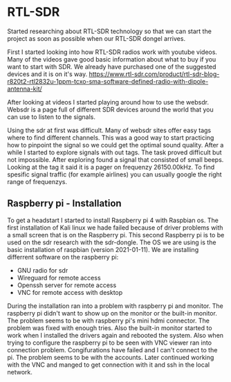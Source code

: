 # RTL-SDR

Started researching about RTL-SDR technology so that we can start the project as soon as possible when our RTL-SDR dongel arrives.

First I started looking into how RTL-SDR radios work with youtube videos. Many of the videos gave good basic information about what to buy if you want to start with SDR.
We already have purchased one of the suggested devices and it is on it's way.
https://www.rtl-sdr.com/product/rtl-sdr-blog-r820t2-rtl2832u-1ppm-tcxo-sma-software-defined-radio-with-dipole-antenna-kit/

After looking at videos I started playing around how to use the websdr. 
Websdr is a page full of different SDR devices around the world that you can use to listen to the signals.

Using the sdr at first was difficult. 
Many of websdr sites offer easy tags where to find different channels.
This was a good way to start practicing how to pinpoint the signal so we could get the optimal sound quality.
After a while I started to explore signals with out tags. 
The task proved difficult but not impossible. 
After exploring found a signal that consisted of small beeps. 
Looking at the tag it said it is a pager on frequenzy 26150.00kHz.
To find spesific signal traffic (for example airlines) you can usually google the right range of frequenzys.

## Raspberry pi - Installation
To get a headstart I started to install Raspberry pi 4 with Raspbian os.
The first installation of Kali linux we hade failed because of driver problems with a small screen that is on the Raspberry pi. 
This second Raspberry pi is to be used on the sdr research with the sdr-dongle.
The OS we are using is the basic installation of raspbian (version 2021-01-11). 
We are installing differrent software on the raspberry pi:
* GNU radio for sdr
* Wireguard for remote access
* Openssh server for remote access
* VNC for remote access with desktop

During the installation ran into a problem with raspberry pi and monitor. 
The raspberry pi didn't want to show up on the monitor or the built-in monitor.
The problem seems to be with raspberry pi's mini hdmi connector.
The problem was fixed with enough tries. Also the built-in monitor started to work when I installed the drivers again and rebooted the system.
Also when trying to configure the raspberry pi to be seen with VNC viewer ran into connection problem.
Congifurations have failed and I can't connect to the pi. 
The problem seems to be with the accounts.
Later continued working with the VNC and manged to get connection with it and ssh in the local network.
